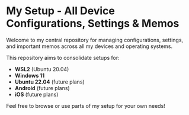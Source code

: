 # My Setup - All Device Configurations, Settings & Memos

Welcome to my central repository for managing configurations, settings, and important memos across all my devices and operating systems.

This repository aims to consolidate setups for:
- **WSL2** (Ubuntu 20.04)
- **Windows 11**
- **Ubuntu 22.04** (future plans)
- **Android** (future plans)
- **iOS** (future plans)

Feel free to browse or use parts of my setup for your own needs!
